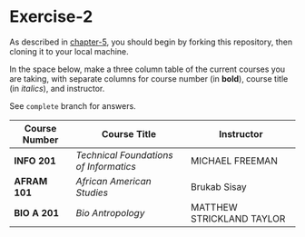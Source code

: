 # Exercise-2

As described in [chapter-5](https://info201-s17.github.io/book/introduction-to-git-and-github.html), you should begin by forking this repository, then cloning it to your local machine.

In the space below, make a three column table of the current courses you are taking, with separate columns for course number (in **bold**), course title (in _italics_), and instructor.

See `complete` branch for answers.

 | Course Number | Course Title | Instructor |
 | --------------- | ----------------------------------------|-----------------|
 | **INFO 201**    | *Technical Foundations of Informatics*  | MICHAEL FREEMAN |
 | **AFRAM 101**   | *African American Studies*              | Brukab Sisay |   
 | **BIO A 201**   | *Bio Antropology*                       | MATTHEW STRICKLAND TAYLOR |

